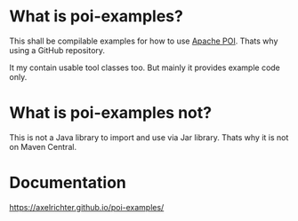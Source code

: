 # What is poi-examples?
This shall be compilable examples for how to use [Apache POI](https://poi.apache.org/). Thats why using a GitHub repository.

It my contain usable tool classes too. But mainly it provides example code only.

# What is poi-examples not?
This is not a Java library to import and use via Jar library. Thats why it is not on Maven Central.

# Documentation
https://axelrichter.github.io/poi-examples/
